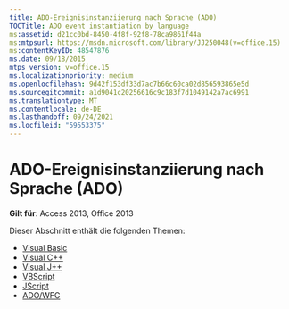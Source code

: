 ```yaml
---
title: ADO-Ereignisinstanziierung nach Sprache (ADO)
TOCTitle: ADO event instantiation by language
ms:assetid: d21cc0bd-8450-4f8f-92f8-78ca9861f44a
ms:mtpsurl: https://msdn.microsoft.com/library/JJ250048(v=office.15)
ms:contentKeyID: 48547876
ms.date: 09/18/2015
mtps_version: v=office.15
ms.localizationpriority: medium
ms.openlocfilehash: 9d42f153df33d7ac7b66c60ca02d856593865e5d
ms.sourcegitcommit: a1d9041c20256616c9c183f7d1049142a7ac6991
ms.translationtype: MT
ms.contentlocale: de-DE
ms.lasthandoff: 09/24/2021
ms.locfileid: "59553375"
---
```

# <a name="ado-event-instantiation-by-language-ado"></a>ADO-Ereignisinstanziierung nach Sprache (ADO)

**Gilt für**: Access 2013, Office 2013

Dieser Abschnitt enthält die folgenden Themen:

- [Visual Basic](visual-basic.md)
- [Visual C++](visual-c.md)
- [Visual J++](visual-j.md)
- [VBScript](vbscript.md)
- [JScript](jscript.md)
- [ADO/WFC](ado-wfc.md)

